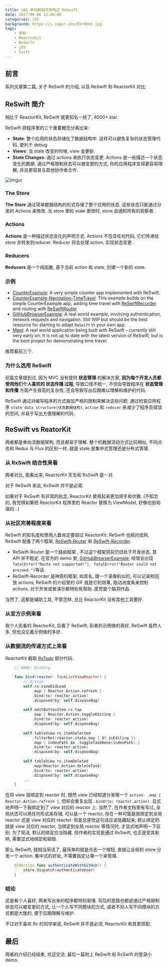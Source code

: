 ```yaml
---
title: iOS 单向数据流架构之 ReSwift
date: 2017-09-06 12:00:00
categories: iOS
background: https://i.imgur.com/EbrDKm1.jpg
tags:
    - 架构
    - ReactorKit
    - ReSwift
    - iOS
    - Swift
---
```


## 前言

系列文章第二篇, 关于 ReSwift 的介绍, 以及 ReSwift 和 ReactorKit 对比.

<!--more-->

## ReSwift 简介

相比于 ReactorKit, ReSwift 就更知名一些了, 4000+ star.

ReSwift 把程序里的三个重要概念分离出来:

* **State**: 整个应用的状态存储在了数据结构中. 这样可以避免复杂的状态管理代码, 更利于 debug
* **Views**: 当 state 改变的时候, view 会更新.
* **State Changes**: 通过 actions 来执行状态变更. Actions 是一些描述一个状态变化的数据. 通过严格限制状态可以被变更的方式, 你的应用程序变得更容易理解, 并且更容易与其他协作者合作.

![Imgur](https://i.imgur.com/mtEDSjT.jpg)

### The Store

**The Store** 通过简单数据结构的形式存储了整个应用的状态. 这些状态只能通过分发的 Actions 来修改. 当 store 里的 state 更改时, store 会通知所有的观察者.

### Actions

**Actions** 是一种描述状态变化的声明方式. Actions 不包含任何代码, 它们传递给 store 并转发到reducer. Reducer 将会处理 action, 实现状态变更.

### Reducers

**Reducers** 是一个纯函数, 基于当前 action 和 state, 创建一个新的 state.

### 示例

- [CounterExample](https://github.com/ReSwift/CounterExample): A very simple counter app implemented with ReSwift.
- [CounterExample-Navigation-TimeTravel](https://github.com/ReSwift/CounterExample-Navigation-TimeTravel): This example builds on the simple CounterExample app, adding time travel with [ReSwiftRecorder](https://github.com/ReSwift/ReSwift-Recorder) and routing with [ReSwiftRouter](https://github.com/ReSwift/ReSwift-Router).
- [GitHubBrowserExample](https://github.com/ReSwift/GitHubBrowserExample): A real world example, involving authentication, network requests and navigation. Still WIP but should be the best resource for starting to adapt `ReSwift` in your own app.
- [Meet](https://github.com/Ben-G/Meet): A real world application being built with ReSwift - currently still very early on. It is not up to date with the latest version of ReSwift, but is the best project for demonstrating time travel.

推荐看前三个.

### 为什么选用 ReSwift

前篇文章提到过, 因为 MVC 没有提供 **状态管理** 的解决方案, **因为每个开发人员都使用他们个人喜欢的 状态传播 过程**, 导致口径不统一, 不但会导致程序在 **状态管理和传播** 方面产生很高的复杂性, 还会导致写出后期难以理解和维护的代码.

ReSwift 通过对编写程序的方式施加严格的限制来解决这些问题. 通过检查应用程序 `state data structure(状态数据结构)`, `action` 和 `reducer` 来减少了程序员错误的空间, 并易于写出方便理解的代码.

## ReSwift vs ReatorKit

两者都是单向流数据架构, 而且都易于理解. 整个的数据流动方式比较相似, 不同点也和 Redux 与 Flux 的区别一样, 就是 state 是集中式管理还是分布式管理.

### 从 RxSwift 结合性来看

两者对比, 能看出来, ReactorKit 天生和 RxSwift 是一对. 

对于 ReSwift 来说, RxSwift 并不是必需.

如果对于 RxSwift 有非常的执念, ReactorKit 使用起来更加顺手和优雅. (不知怎的, 我觉得如果把 ReactorKit 程序里的 Reactor 替换为 ViewModel, 好像也挺和谐的...)

### 从社区完善程度来看

ReSwift 的知名度和使用人数肯定要超过 ReactorKit. ReSwift 也相对成熟, ReSwift 配备了两个框架, [ReSwift-Router](https://github.com/ReSwift/ReSwift-Router) 和 [ReSwift-Recorder](https://github.com/ReSwift/ReSwift-Recorder).

* ReSwift-Router 是一个路由框架 , 不过这个框架目前仍旧处于开发状态, 其 API 并不稳定. 在官方的 demo 里, [GitHubBrowserExample](https://github.com/ReSwift/GitHubBrowserExample), 经常会出现 `fatalError("Route not supported!")`, ` fatalError("Router could not proceed.")`等话. 
* ReSwift-Recorder 是神奇的框架, 如其名, 跟一个录像机似的, 可以记录和回放 actions, ReSwift 的介绍里的 GIF 就是它的效果, 拖动进度条来控制 actions. 对于开发或者演示都特别有帮助. 感觉是个脑洞作品.

当然了, 这都是辅助工具, 不管怎样, 总比 ReactorKit 没有其他工具要好.

### 从官方示例来看

我个人先看的 ReactorKit, 后看了 ReSwift, 前者的示例做的真好, ReSwift 虽然人多, 但也没见着示例做的多好.

### 从数据流的传递方式上来看

ReactorKit 截取 [RxTodo](https://github.com/devxoul/RxTodo) 部分代码. 

```swift
    // MARK: Binding
    
    func bind(reactor: TaskListViewReactor) {
        // Action
        self.rx.viewDidLoad
            .map { Reactor.Action.refresh }
            .bind(to: reactor.action)
            .disposed(by: self.disposeBag)
        
        self.editButtonItem.rx.tap
            .map { Reactor.Action.toggleEditing }
            .bind(to: reactor.action)
            .disposed(by: self.disposeBag)
        
        self.tableView.rx.itemSelected
            .filterNot(reactor.state.map { $0.isEditing })
            .map { indexPath in .toggleTaskDone(indexPath) }
            .bind(to: reactor.action)
            .disposed(by: self.disposeBag)
        
        self.tableView.rx.itemDeleted
            .map(Reactor.Action.deleteTask)
            .bind(to: reactor.action)
            .disposed(by: self.disposeBag)
        ...
    }
```

在将 view 层绑定到 reactor 时, 既然 view 已经知道分发哪一个 `action: .map { Reactor.Action.refresh }`, 但却会重复出现 `.bind(to: reactor.action)`. 显式地声明一下我绑定到了 view 对应的 reactor 上. 当然了, 在作者文档里有写过, 全局状态可以用任何形式来存储, 可以是一个 reactor, 存在一种可能是我绑定到全局 reactor 还是 view 对应的 reactor. 但是总感觉这句话应该隐藏起来, 默认绑定的就是 view 对应的 reactor, 当绑定到全局 reactor 等情况时, 才显式地声明一下区别. 为了简洁, 默认的绑定应当隐藏. 但作者的实现是通过 RxSwift, 也正是受其影响, 需要显式地绑定和销毁.

那么 ReSwift, 就相当简洁了, 最简单的就是点击一个按钮, 直接让全局的 store 分发一个 action. 集中式的好处, 不需要指定让哪一个来管理.

```swift
    @IBAction func authenticateWithGitHub() {
        store.dispatch(authenticateUser)
    }
```

### 结论

还是看个人喜好, 两者写出来的程序都特别易懂. 背后的思路也都是通过严格限制状态可以被变更的方式, 让一个人写不同模块的方式, 或者不同人写不同模块的方式都是大致的, 便于后期理解与维护. 

不过对于喜欢 Rx 的同学来说, ReSwift 并不是必须, ReactorKit 和其更搭配.

## 最后

两者的介绍已经结束, 欢迎交流. 最后一篇附上 ReSwift 和 RxSwift 的登录小 demo.

